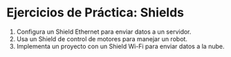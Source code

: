 # Ejercicios de Práctica: Shields

1. Configura un Shield Ethernet para enviar datos a un servidor.
2. Usa un Shield de control de motores para manejar un robot.
3. Implementa un proyecto con un Shield Wi-Fi para enviar datos a la nube.
